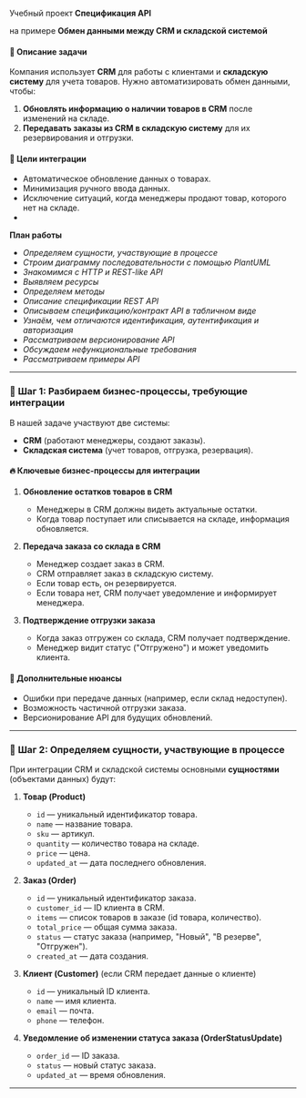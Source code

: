 Учебный проект **Спецификация API**

на примере **Обмен данными между CRM и складской системой**

#### 📌 **Описание задачи**  
Компания использует **CRM** для работы с клиентами и **складскую систему** для учета товаров. Нужно автоматизировать обмен данными, чтобы:  
1. **Обновлять информацию о наличии товаров в CRM** после изменений на складе.  
2. **Передавать заказы из CRM в складскую систему** для их резервирования и отгрузки.  

#### 🎯 **Цели интеграции**  
- Автоматическое обновление данных о товарах.  
- Минимизация ручного ввода данных.  
- Исключение ситуаций, когда менеджеры продают товар, которого нет на складе.
- 
**План работы** 
- *Определяем сущности, участвующие в процессе*
- *Строим диаграмму последовательности с помощью PlantUML*
- *Знакомимся с HTTP и REST-like API*
- *Выявляем ресурсы*
- *Определяем методы*
- *Описание спецификации REST API*
- *Описываем спецификацию/контракт API в табличном виде*
- *Узнаём, чем отличаются идентификация, аутентификация и авторизация*
- *Рассматриваем версионирование API*
- *Обсуждаем нефункциональные требования*
- *Рассматриваем примеры API*
---
### 🔹 **Шаг 1: Разбираем бизнес-процессы, требующие интеграции**  

В нашей задаче участвуют две системы:  
- **CRM** (работают менеджеры, создают заказы).  
- **Складская система** (учет товаров, отгрузка, резервация).  

#### 🔥 **Ключевые бизнес-процессы для интеграции**  
1. **Обновление остатков товаров в CRM**  
   - Менеджеры в CRM должны видеть актуальные остатки.  
   - Когда товар поступает или списывается на складе, информация обновляется.  

2. **Передача заказа со склада в CRM**  
   - Менеджер создает заказ в CRM.  
   - CRM отправляет заказ в складскую систему.  
   - Если товар есть, он резервируется.  
   - Если товара нет, CRM получает уведомление и информирует менеджера.  

3. **Подтверждение отгрузки заказа**  
   - Когда заказ отгружен со склада, CRM получает подтверждение.  
   - Менеджер видит статус ("Отгружено") и может уведомить клиента.  

#### 📌 **Дополнительные нюансы**  
- Ошибки при передаче данных (например, если склад недоступен).  
- Возможность частичной отгрузки заказа.  
- Версионирование API для будущих обновлений.  
---  
### 🔹 **Шаг 2: Определяем сущности, участвующие в процессе**  

При интеграции CRM и складской системы основными **сущностями** (объектами данных) будут:  

1. **Товар (Product)**  
   - `id` — уникальный идентификатор товара.  
   - `name` — название товара.  
   - `sku` — артикул.  
   - `quantity` — количество товара на складе.  
   - `price` — цена.  
   - `updated_at` — дата последнего обновления.  

2. **Заказ (Order)**  
   - `id` — уникальный идентификатор заказа.  
   - `customer_id` — ID клиента в CRM.  
   - `items` — список товаров в заказе (id товара, количество).  
   - `total_price` — общая сумма заказа.  
   - `status` — статус заказа (например, "Новый", "В резерве", "Отгружен").  
   - `created_at` — дата создания.  

3. **Клиент (Customer)** (если CRM передает данные о клиенте)  
   - `id` — уникальный ID клиента.  
   - `name` — имя клиента.  
   - `email` — почта.  
   - `phone` — телефон.  

4. **Уведомление об изменении статуса заказа (OrderStatusUpdate)**  
   - `order_id` — ID заказа.  
   - `status` — новый статус заказа.  
   - `updated_at` — время обновления.  

---

